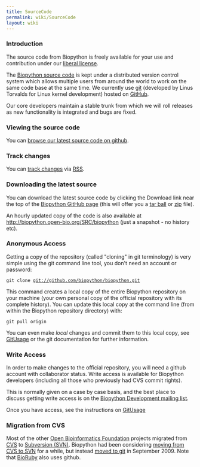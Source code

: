```yaml
---
title: SourceCode
permalink: wiki/SourceCode
layout: wiki
---
```


### Introduction

The source code from Biopython is freely available for your use and
contribution under our [liberal
license](http://www.biopython.org/DIST/LICENSE).

The [Biopython source code](http://github.com/biopython/biopython) is
kept under a distributed version control system which allows multiple
users from around the world to work on the same code base at the same
time. We currently use
[git](http://en.wikipedia.org/wiki/Git_%28software%29) (developed by
Linus Torvalds for Linux kernel development) hosted on
[GitHub](http://github.com).

Our core developers maintain a stable trunk from which we will roll
releases as new functionality is integrated and bugs are fixed.

### Viewing the source code

You can [browse our latest source code on
github](http://github.com/biopython/biopython).

### Track changes

You can [track changes](Tracking_commits "wikilink") via
[RSS](wp:RSS_(file_format) "wikilink").

### Downloading the latest source

You can download the latest source code by clicking the Download link
near the top of the [Biopython GitHub
page](http://github.com/biopython/biopython) (this will offer you a [tar
ball](http://github.com/biopython/biopython/tarball/master) or
[zip](http://github.com/biopython/biopython/zipball/master) file).

An hourly updated copy of the code is also available at
<http://biopython.open-bio.org/SRC/biopython> (just a snapshot - no
history etc).

### Anonymous Access

Getting a copy of the repository (called "cloning" in git terminology)
is very simple using the git command line tool, you don't need an
account or password:

`git clone `[`git://github.com/biopython/biopython.git`](git://github.com/biopython/biopython.git)

This command creates a local copy of the entire Biopython repository on
your machine (your own personal copy of the official repository with its
complete history). You can update this local copy at the command line
(from within the Biopython repository directory) with:

`git pull origin`

You can even make *local* changes and commit them to this local copy,
see [GitUsage](GitUsage "wikilink") or the git documentation for further
information.

### Write Access

In order to make changes to the official repository, you will need a
github account with collaborator status. Write access is available for
Biopython developers (including all those who previously had CVS commit
rights).

This is normally given on a case by case basis, and the best place to
discuss getting write access is on the [Biopython Development mailing
list](mailto:biopython-dev@biopython.org).

Once you have access, see the instructions on
[GitUsage](GitUsage "wikilink")

### Migration from CVS

Most of the other [Open Bioinformatics Foundation](http://open-bio.org)
projects migrated from [CVS](CVS "wikilink") to [Subversion
(SVN)](SVN "wikilink"). Biopython had been considering [moving from CVS
to SVN](Subversion_migration "wikilink") for a while, but instead [moved
to git](GitMigration "wikilink") in September 2009. Note that
[BioRuby](http://bioruby.org) also uses github.

